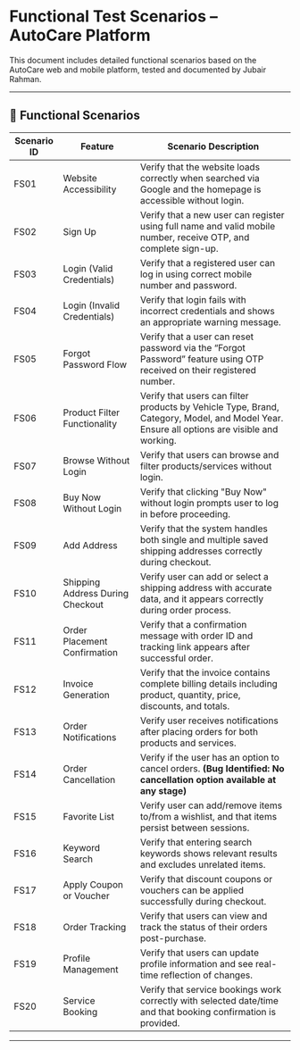 #  Functional Test Scenarios – AutoCare Platform

This document includes detailed functional scenarios based on the AutoCare web and mobile platform, tested and documented by Jubair Rahman.

---



## 🔧 Functional Scenarios

| Scenario ID | Feature                           | Scenario Description                                                                                                                                                    |
|-------------|-----------------------------------|-------------------------------------------------------------------------------------------------------------------------------------------------------------------------|
| FS01        | Website Accessibility             | Verify that the website loads correctly when searched via Google and the homepage is accessible without login.                                                        |
| FS02        | Sign Up                           | Verify that a new user can register using full name and valid mobile number, receive OTP, and complete sign-up.                                                        |
| FS03        | Login (Valid Credentials)         | Verify that a registered user can log in using correct mobile number and password.                                                                                      |
| FS04        | Login (Invalid Credentials)       | Verify that login fails with incorrect credentials and shows an appropriate warning message.                                                                           |
| FS05        | Forgot Password Flow              | Verify that a user can reset password via the “Forgot Password” feature using OTP received on their registered number.                                                |
| FS06        | Product Filter Functionality      | Verify that users can filter products by Vehicle Type, Brand, Category, Model, and Model Year. Ensure all options are visible and working.                            |
| FS07        | Browse Without Login              | Verify that users can browse and filter products/services without login.                                                                                               |
| FS08        | Buy Now Without Login             | Verify that clicking "Buy Now" without login prompts user to log in before proceeding.                                                                                 |
| FS09        | Add Address                       | Verify that the system handles both single and multiple saved shipping addresses correctly during checkout.                                                           |
| FS10        | Shipping Address During Checkout  | Verify user can add or select a shipping address with accurate data, and it appears correctly during order process.                                                   |
| FS11        | Order Placement Confirmation      | Verify that a confirmation message with order ID and tracking link appears after successful order.                                                                    |
| FS12        | Invoice Generation                | Verify that the invoice contains complete billing details including product, quantity, price, discounts, and totals.                                                  |
| FS13        | Order Notifications               | Verify user receives notifications after placing orders for both products and services.                                                                                |
| FS14        | Order Cancellation                | Verify if the user has an option to cancel orders. **(Bug Identified: No cancellation option available at any stage)**                                                |
| FS15        | Favorite List                     | Verify user can add/remove items to/from a wishlist, and that items persist between sessions.                                                                         |
| FS16        | Keyword Search                    | Verify that entering search keywords shows relevant results and excludes unrelated items.                                                                             |
| FS17        | Apply Coupon or Voucher           | Verify that discount coupons or vouchers can be applied successfully during checkout.                                                                                 |
| FS18        | Order Tracking                    | Verify that users can view and track the status of their orders post-purchase.                                                                                        |
| FS19        | Profile Management                | Verify that users can update profile information and see real-time reflection of changes.                                                                             |
| FS20        | Service Booking                   | Verify that service bookings work correctly with selected date/time and that booking confirmation is provided.                                                        |

---



